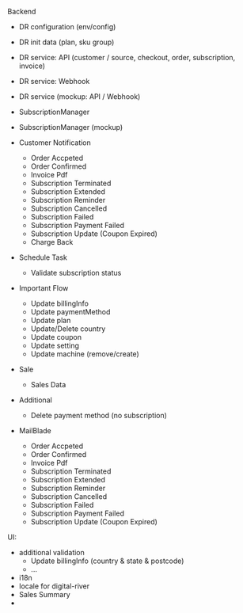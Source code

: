 
Backend

+ DR configuration (env/config)
+ DR init data (plan, sku group)
+ DR service: API (customer / source, checkout, order, subscription, invoice)
+ DR service: Webhook
+ DR service (mockup: API / Webhook)
+ SubscriptionManager
+ SubscriptionManager (mockup)
+ Customer Notification
  + Order Accpeted
  + Order Confirmed
  + Invoice Pdf
  + Subscription Terminated
  + Subscription Extended
  + Subscription Reminder
  + Subscription Cancelled
  + Subscription Failed
  + Subscription Payment Failed
  + Subscription Update (Coupon Expired)
  + Charge Back
+ Schedule Task
  + Validate subscription status
+ Important Flow
  + Update billingInfo
  + Update paymentMethod
  + Update plan
  + Update/Delete country
  + Update coupon
  + Update setting
  + Update machine (remove/create)
+ Sale
  + Sales Data

+ Additional
  + Delete payment method (no subscription)

+ MailBlade
  + Order Accpeted
  + Order Confirmed
  + Invoice Pdf
  + Subscription Terminated
  + Subscription Extended
  + Subscription Reminder
  + Subscription Cancelled
  + Subscription Failed
  + Subscription Payment Failed
  + Subscription Update (Coupon Expired)

UI:
+ additional validation
  + Update billingInfo (country & state & postcode)
  + ...
+ i18n
+ locale for digital-river
+ Sales Summary
+ 